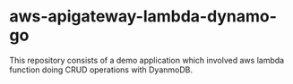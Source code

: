 # aws-apigateway-lambda-dynamo-go

This repository consists of a demo application which involved aws lambda function doing CRUD operations with DyanmoDB.